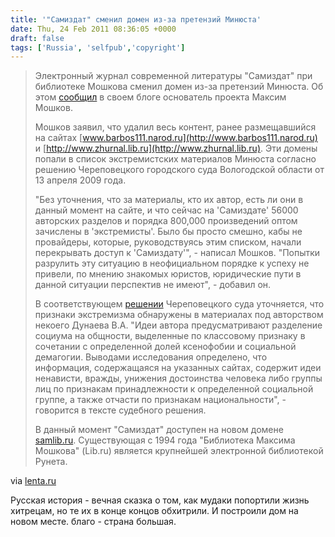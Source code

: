 ```yaml
---
title: '"Самиздат" сменил домен из-за претензий Минюста'
date: Thu, 24 Feb 2011 08:36:05 +0000
draft: false
tags: ['Russia', 'selfpub','copyright']
---
```


> Электронный журнал современной литературы "Самиздат" при библиотеке Мошкова сменил домен из-за претензий Минюста. Об этом [сообщил](http://moshkow.livejournal.com/40457.html) в своем блоге основатель проекта Максим Мошков.
> 
> Мошков заявил, что удалил весь контент, ранее размещавшийся на сайтах [www.barbos111.narod.ru](http://www.barbos111.narod.ru) и [http://www.zhurnal.lib.ru](http://www.zhurnal.lib.ru). Эти домены попали в список экстремистских материалов Минюста согласно решению Череповецкого городского суда Вологодской области от 13 апреля 2009 года.
> 
> "Без уточнения, что за материалы, кто их автор, есть ли они в данный момент на сайте, и что сейчас на 'Самиздате' 56000 авторских разделов и порядка 800,000 произведений оптом зачислены в 'экстремисты'. Было бы просто смешно, кабы не провайдеры, которые, руководствуясь этим списком, начали перекрывать доступ к 'Самиздату'", - написал Мошков. "Попытки разрулить эту ситуацию в неофициальном порядке к успеху не привели, по мнению знакомых юристов, юридические пути в данной ситуации перспектив не имеют", - добавил он.
> 
> В соответствующем [решении](http://samlib.ru/p/peterboro/award.shtml) Череповецкого суда уточняется, что признаки экстремизма обнаружены в материалах под авторством некоего Дунаева В.А. "Идеи автора предусматривают разделение социума на общности, выделенные по классовому признаку в сочетании с определенной долей ксенофобии и социальной демагогии. Выводами исследования определено, что информация, содержащаяся на указанных сайтах, содержит идеи ненависти, вражды, унижения достоинства человека либо группы лиц по признакам принадлежности к определенной социальной группе, а также отчасти по признакам национальности", - говорится в тексте судебного решения.
> 
> В данный момент "Самиздат" доступен на новом домене [samlib.ru](http://samlib.ru/). Существующая с 1994 года "Библиотека Максима Мошкова" (Lib.ru) является крупнейшей электронной библиотекой Рунета.

via [lenta.ru](http://lenta.ru/news/2011/02/24/samlib/)

Русская история - вечная сказка о том, как мудаки попортили жизнь хитрецам, но те их в конце концов обхитрили. И построили дом на новом месте. благо - страна большая.